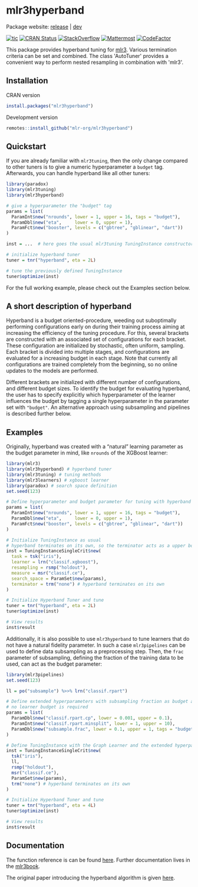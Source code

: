 # mlr3hyperband

Package website: [release](https://mlr3hyperband.mlr-org.com/) | [dev](https://mlr3hyperband.mlr-org.com/dev/)

<!-- badges: start -->
[![tic](https://github.com/mlr-org/mlr3hyperband/workflows/tic/badge.svg?branch=master)](https://github.com/mlr-org/mlr3hyperband/actions)
[![CRAN Status](https://www.r-pkg.org/badges/version-ago/mlr3hyperband)](https://cran.r-project.org/package=mlr3hyperband)
[![StackOverflow](https://img.shields.io/badge/stackoverflow-mlr3-orange.svg)](https://stackoverflow.com/questions/tagged/mlr3)
[![Mattermost](https://img.shields.io/badge/chat-mattermost-orange.svg)](https://lmmisld-lmu-stats-slds.srv.mwn.de/mlr_invite/)
[![CodeFactor](https://www.codefactor.io/repository/github/mlr-org/mlr3hyperband/badge)](https://www.codefactor.io/repository/github/mlr-org/mlr3hyperband)
<!-- badges: end -->

This package provides hyperband tuning for [mlr3](https://mlr3.mlr-org.com).
Various termination criteria can be set and combined. The class 'AutoTuner'
provides a convenient way to perform nested resampling in combination with
'mlr3'.

## Installation

CRAN version

```r
install.packages("mlr3hyperband")
```

Development version

```r
remotes::install_github("mlr-org/mlr3hyperband")
```

## Quickstart

If you are already familiar with `mlr3tuning`, then the only change
compared to other tuners is to give a numeric hyperparameter a
`budget` tag. Afterwards, you can handle hyperband like all other
tuners:

``` r
library(paradox)
library(mlr3tuning)
library(mlr3hyperband)

# give a hyperparameter the "budget" tag
params = list(
  ParamInt$new("nrounds", lower = 1, upper = 16, tags = "budget"),
  ParamDbl$new("eta",     lower = 0, upper = 1),
  ParamFct$new("booster", levels = c("gbtree", "gblinear", "dart"))
)

inst = ...  # here goes the usual mlr3tuning TuningInstance constructor

# initialize hyperband tuner
tuner = tnr("hyperband", eta = 2L)

# tune the previously defined TuningInstance
tuner$optimize(inst)
```

For the full working example, please check out the Examples section
below.

## A short description of hyperband

Hyperband is a budget oriented-procedure, weeding out suboptimally
performing configurations early on during their training process aiming
at increasing the efficiency of the tuning procedure. For this, several
brackets are constructed with an associated set of configurations for
each bracket. These configuration are initialized by stochastic, often
uniform, sampling. Each bracket is divided into multiple stages, and
configurations are evaluated for a increasing budget in each stage. Note
that currently all configurations are trained completely from the
beginning, so no online updates to the models are performed.

Different brackets are initialized with different number of configurations, and
different budget sizes. To identify the budget for evaluating hyperband, the
user has to specify explicitly which hyperparameter of the learner influences
the budget by tagging a single hyperparameter in the parameter set with
`"budget"`. An alternative approach using subsampling and pipelines is described
further below.

## Examples

Originally, hyperband was created with a “natural” learning parameter as
the budget parameter in mind, like `nrounds` of the XGBoost learner:

``` r
library(mlr3)
library(mlr3hyperband) # hyperband tuner
library(mlr3tuning) # tuning methods
library(mlr3learners) # xgboost learner
library(paradox) # search space definition
set.seed(123)

# Define hyperparameter and budget parameter for tuning with hyperband
params = list(
  ParamInt$new("nrounds", lower = 1, upper = 16, tags = "budget"),
  ParamDbl$new("eta",     lower = 0, upper = 1),
  ParamFct$new("booster", levels = c("gbtree", "gblinear", "dart"))
)

# Initialize TuningInstance as usual
# hyperband terminates on its own, so the terminator acts as a upper bound
inst = TuningInstanceSingleCrit$new(
  task = tsk("iris"),
  learner = lrn("classif.xgboost"),
  resampling = rsmp("holdout"),
  measure = msr("classif.ce"),
  search_space = ParamSet$new(params),
  terminator = trm("none") # hyperband terminates on its own
)

# Initialize Hyperband Tuner and tune
tuner = tnr("hyperband", eta = 2L)
tuner$optimize(inst)

# View results
inst$result
```

Additionally, it is also possible to use `mlr3hyperband` to tune
learners that do not have a natural fidelity parameter. In such a case
`mlr3pipelines` can be used to define data subsampling as a
preprocessing step. Then, the `frac` parameter of subsampling, defining
the fraction of the training data to be used, can act as the budget
parameter:

``` r
library(mlr3pipelines)
set.seed(123)

ll = po("subsample") %>>% lrn("classif.rpart")

# Define extended hyperparameters with subsampling fraction as budget and hence
# no learner budget is required
params = list(
  ParamDbl$new("classif.rpart.cp", lower = 0.001, upper = 0.1),
  ParamInt$new("classif.rpart.minsplit", lower = 1, upper = 10),
  ParamDbl$new("subsample.frac", lower = 0.1, upper = 1, tags = "budget")
)

# Define TuningInstance with the Graph Learner and the extended hyperparams
inst = TuningInstanceSingleCrit$new(
  tsk("iris"),
  ll,
  rsmp("holdout"),
  msr("classif.ce"),
  ParamSet$new(params),
  trm("none") # hyperband terminates on its own
)

# Initialize Hyperband Tuner and tune
tuner = tnr("hyperband", eta = 4L)
tuner$optimize(inst)

# View results
inst$result
```

## Documentation

The function reference is can be found
[here](https://mlr3hyperband.mlr-org.com/reference/). Further
documentation lives in the [mlr3book](https://mlr3book.mlr-org.com/).

The original paper introducing the hyperband algorithm is given
[here](https://arxiv.org/abs/1603.06560).
